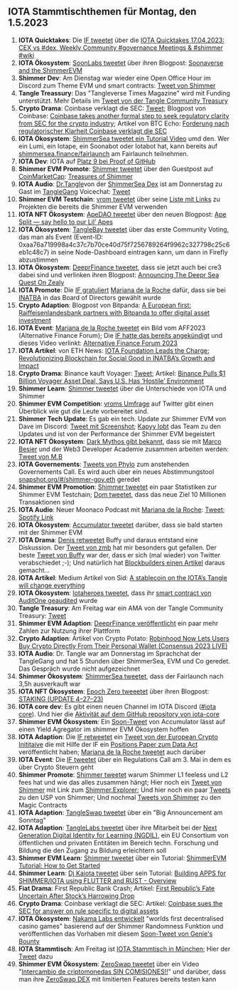 ## IOTA Stammtischthemen für Montag, den 1.5.2023

1. **IOTA Quicktakes**: Die [IF tweetet](https://twitter.com/iota/status/1650424471000367104?s=20) über die [IOTA Quicktakes 17.04.2023: CEX vs #dex, Weekly Community #governance Meetings & #shimmer #wiki
](https://www.youtube.com/watch?v=wgfZMybWiqc&list=PLMbc46iGTB_QyqqU-QwbFsrVd9-HN55i_)
2. **IOTA Ökosystem**: [SoonLabs tweetet](https://twitter.com/soon_labs/status/1650733951907164160?s=20) über ihren Blogpost: [Soonaverse and the ShimmerEVM](https://soonlabs.medium.com/soonaverse-and-the-shimmerevm-a3abf50a5007)
3. **Shimmer Dev**: Am Dienstag war wieder eine Open Office Hour im Discord zum Theme EVM und smart contracts: [Tweet von Shimmer](https://twitter.com/shimmernet/status/1650530046652588032?s=20)
4. **Tangle Treassury**: Das "Tangleverse Times Magazine" wird mit Funding unterstützt. Mehr Details im [Tweet von der Tangle Community Treasury](https://twitter.com/TangleTreasury/status/1650553267250769942?s=20)
5. **Crypto Drama**: Coinbase verklagt die SEC: [Tweet](https://twitter.com/iampaulgrewal/status/1650655451720318976?s=20); Blogpost von Coinbase: [Coinbase takes another formal step to seek regulatory clarity from SEC for the crypto industry](https://www.coinbase.com/blog/coinbase-takes-another-formal-step-to-seek-regulatory-clarity-from-sec-for); Artikel von BTC Echo: [Forderung nach regulatorischer Klarheit Coinbase verklagt die SEC](https://www.btc-echo.de/schlagzeilen/coinbase-verklagt-die-sec-163254/)
6. **IOTA Ökosystem**: [ShimmerSea tweetet ein Tutorial Video](https://twitter.com/ShimmerSeaDEX/status/1650741427155132417?s=20) umd den. Wer ein Lumi, ein Iotape, ein Soonabot oder Iotabot hat, kann bereits auf [shimmersea.finance/fairlaunch](https://shimmersea.finance/fairlaunch) am Fairlaunch teilnehmen. 
7. **IOTA Dev**: IOTA auf [Platz 9 bei Proof of GitHub](https://twitter.com/ProofofGitHub/status/1650107282368126977?s=20)
8. **Shimmer EVM Promote**: [Shimmer tweetet](https://twitter.com/shimmernet/status/1650801838214479874?s=20) über den Guestpost auf [CoinMarketCap](https://twitter.com/CoinMarketCap): [Treasures of Shimmer](https://coinmarketcap.com/community/articles/643fe6b41e2012137aa27064/) 
9. **IOTA Audio**: [Dr.Tangle](https://twitter.com/dr_tangle)von der [ShimmerSea Dex](https://shimmersea.finance/) ist am Donnerstag zu Gast im [TangleGang](https://twitter.com/GangTangleTalk) Voicechat: [Tweet](https://twitter.com/GangTangleTalk/status/1651138375083085825?s=20)
10. **Shimmer EVM Testchain**: [vrom tweetet](https://twitter.com/Vrom14286662/status/1651100346092060672?s=20) über seine [Liste mit Links](https://github.com/iota-community/community-events/tree/main/page/vrom%20folder/Shimmer%20EVM%20testnet) zu Projekten die bereits die Shimmer EVM verwenden
11. **IOTA NFT Ökosystem**: [ApeDAO tweetet](https://twitter.com/iotapes/status/1650866303647768580?s=20) über den neuen Blogpost: [Ape Split — say hello to our Lil’ Apes](https://iotapes.medium.com/ape-split-say-hello-to-our-lil-apes-f5495b840a25)
12. **IOTA Ökosystem**: [TangleBay tweetet](https://twitter.com/tanglebay/status/1650897915378909185?s=20) über das erste Community Voting, das man als Event (Event-ID: 0xaa76a719998a4c37c7b70ce40d75f7256789264f9962c327798c25c6eb1c48c7) in seine Node-Dashboard eintragen kann, um dann in Firefly abzustimmen
13. **IOTA Ökosystem**: [DeeprFinance tweetet](https://twitter.com/DeeprFinance/status/1650874533954371587?s=20), dass sie jetzt auch bei cre3 dabei sind und verlinken ihren Blogpost: [Announcing The Deepr Sea Quest On Zealy](https://medium.com/@Deepr.Finance/announcing-the-deepr-sea-quest-on-zealy-c91cb4c22c74)
14. **IOTA Promote**: Die [IF gratuliert](https://twitter.com/iota/status/1650937723610341397?s=20) [Mariana de la Roche](https://twitter.com/Marianadlrw) dafür, dass sie bei [INATBA](https://twitter.com/INATBA_org) in das Board of Directors gewählt wurde
15. **Crypto Adaption**: Blogpost von Bitpanda: [A European first: Raiffeisenlandesbank partners with Bitpanda to offer digital asset investment](https://blog.bitpanda.com/en/european-first-raiffeisenlandesbank-partners-bitpanda-offer-digital-asset-investment)
16. **IOTA Event**: [Mariana de la Roche tweetet](https://twitter.com/Marianadlrw/status/1651119924834648064?s=20) ein Bild vom AFF2023 (Alternative Finance Forum); Die [IF hatte das bereits angekündigt](https://twitter.com/iota/status/1649050290858106886?s=20) und dieses Video verlinkt: [Alternative Finance Forum 2023](https://www.youtube.com/@alternativefinanceforum2023)
17. **IOTA Artikel**: von ETH News: [IOTA Foundation Leads the Charge: Revolutionizing Blockchain for Social Good in INATBA’s Growth and Impact](https://www.ethnews.com/iota-foundation-leads-the-charge-revolutionizing-blockchain-for-social-good-in-inatbas-growth-and-impact/)
18. **Crypto Drama**: Binance kauft Voyager: [Tweet](https://twitter.com/BinanceUS/status/1650932061866172435?s=20); Artikel: [Binance Pulls $1 Billion Voyager Asset Deal, Says U.S. Has ‘Hostile’ Environment](https://www.forbes.com/sites/digital-assets/2023/04/25/binance-pulls-1-billion-voyager-asset-deal-says-us-has-hostile-environment/?sh=35566376284f)
19. **Shimmer Learn**: [Shimmer tweetet](https://twitter.com/shimmernet/status/1651481343904153602?s=20) über die Unterschiede von IOTA und Shimmer
20. **Shimmer EVM Competition**: [vroms Umfrage](https://twitter.com/Vrom14286662/status/1651483833013788672?s=20) auf Twitter gibt einen Überblick wie gut die Leute vorbereitet sind. 
21. **Shimmer Tech Update**: Es gab ein tech. Update zur Shimmer EVM von Dave im Discord: [Tweet mit Screenshot](https://twitter.com/Vrom14286662/status/1651244297360928769?s=20); [Kapyy lobt](https://twitter.com/Rob_Daykin/status/1651545369522716672?s=20) das Team zu den Updates und ist von der Performance der Shimmer EVM begeistert
22. **IOTA NFT Ökosystem**: [Dark Mythos gibt bekannt](https://twitter.com/DarkMythosIOTA/status/1651239504995581952?s=20), dass sie mit [Marco Besier](https://twitter.com/marcobesier) und der Web3 Developer Academie zusammen arbeiten werden: [Tweet von M.B](https://twitter.com/marcobesier/status/1651239976821051393?s=20)
23. **IOTA Governements**: [Tweets von Phylo](https://twitter.com/PhyloIota/status/1651507218695741440?s=20) zum anstehenden Governements Call. Es wird auch über ein neues Abstimmungstool [snapshot.org/#/shimmer-gov.eth](https://snapshot.org/#/shimmer-gov.eth) geredet
24. **Shimmer EVM Promotion**: [Shimmer tweetet](https://twitter.com/shimmernet/status/1651511515206361093?s=20) ein paar Statistiken zur Shimmer EVM Testchain; [Dom tweetet](https://twitter.com/DomSchiener/status/1651547266577039361?s=20), dass das neue Ziel 10 Millionen Transaktionen sind
25.  **IOTA Audio**: Neuer Moonaco Podcast mit [Mariana de la Roche](https://twitter.com/Marianadlrw): [Tweet](https://twitter.com/MoonacoPodcast/status/1651526853360844801?s=20); [Spotify Link](https://open.spotify.com/episode/0MLqwA4iEdylHkFTTYic2A?si=wGxk1dGdRW6_MgeEYpo3MA)
26.  **IOTA Ökosystem**: [Accumulator tweetet](https://twitter.com/ACCU_DeFi/status/1651538084507402244?s=20) darüber, dass sie bald starten mit der Shimmer EVM
27.  **IOTA Drama**: [Denis retweetet](https://twitter.com/dennisnagpal1/status/1650982336954089480?s=20) Buffy und daraus entstand eine Diskussion. Der [Tweet von zmb](https://twitter.com/z_m_b/status/1651246528055455746?s=20) hat mir besonders gut gefallen. Der beste [Tweet von Buffy](https://twitter.com/fudsfuddy/status/1651506603676389376?s=20) war der, dass er sich (mal wieder) von Twitter verabschiedet ;-); Und natürlich hat [Blockbuilders einen Artikel](https://block-builders.de/iota-2-0-plaene-bei-der-entwicklungsarbeit-geaendert-dezentralisierung-gefaehrdet/) daraus gemacht...
28.  **IOTA Artikel**: Medium Artikel von Sid: [A stablecoin on the IOTA’s Tangle will change everything](https://medium.com/@sidparker/a-stablecoin-on-the-iotas-tangle-will-change-everything-2d8514572729)
29.  **IOTA Ökosystem**: [Iotaheroes tweetet](https://twitter.com/IotaHeroes/status/1651590759340974080?s=20), dass ihr [smart contract von AuditOne geaudited](https://www.auditone.io/audit-report/iotaheroes) wurde
30.  **Tangle Treasury**: Am Freitag war ein AMA von der Tangle Community Treasury: [Tweet](https://twitter.com/TangleTreasury/status/1650916729701253132?s=20)
31.  **Shimmer EVM Adaption**: [DeeprFinance veröffentlicht](https://twitter.com/DeeprFinance/status/1651600853541830662?s=20) ein paar mehr Zahlen zur Nutzung ihrer Plattform
32.  **Crypto Adaption**: Artikel von Crypto Potato: [Robinhood Now Lets Users Buy Crypto Directly From Their Personal Wallet (Consensus 2023 LIVE)](https://cryptopotato.com/robinhood-now-lets-users-buy-crypto-directly-from-their-personal-wallet-consensus-2023-live/)
33.  **IOTA Audio**: Dr. Tangle war am Donnerstag im Sprachchat der TangleGang und hat 5 Stunden über ShimmerSea, EVM und Co geredet. Das Gespräch wurde nicht aufgezeichnet
34.  **Shimmer Ökosystem**: [ShimmerSea tweetet](https://twitter.com/ShimmerSeaDEX/status/1651677240902529024?s=20), dass der Fairlaunch nach 3,5h ausverkauft war
35.  **IOTA NFT Ökosystem**: [Epoch Zero tweeetet](https://twitter.com/Epoch_0/status/1651678841931198486?s=20) über ihren Blogpost: [STAKING (UPDATE 4–27–23)
](https://medium.com/@EpochZer0/staking-update-4-27-23-f547da63a852) 
36. **IOTA core dev**: Es gibt einen neuen Channel im IOTA Discord ([#iota core](https://discord.com/channels/397872799483428865/1100742530477342781)). Und hier die [Aktivität auf dem GitHub repository von iota-core](https://github.com/iotaledger/iota-core/pulse)
37. **Shimmer EVM Ökosystem**: Ein [Soon-Tweet](https://twitter.com/ACCU_DeFi/status/1651906296600305664?s=20) von Accumulator lässt auf einen Yield Agregator im shimmer EVM Ökosystem hoffen
38. **IOTA Adaption**: Die [IF retweetet](https://twitter.com/iota/status/1651939702298099713?s=20) ein [Tweet von der European Crypto Inititaive](https://twitter.com/EuCInitiative/status/1651931143501955072?s=20) die mit Hilfe der IF ein [Positions Paper zum Data Act](https://eu.ci/data-act-position-paper-euci/) veröffentlicht haben; [Mariana de la Roche tweetet](https://twitter.com/Marianadlrw/status/1651937100281925636?s=20) auch darüber
39. **IOTA Event**: Die [IF tweetet](https://twitter.com/iota/status/1651934297845125121?s=20) über ein Regulations Call am 3. Mai in dem es über Crypto Steuern geht
40. **Shimmer Promote**: [Shimmer tweetet](https://twitter.com/shimmernet/status/1651934294619697154?s=20) warum Shimmer L1 feeless und L2 fees hat und wie das alles zusammen hängt; Hier noch ein [Tweet von Shimmer](https://twitter.com/shimmernet/status/1651843773129801729?s=20) mit Link zum [Shimmer.Explorer](https://explorer.shimmer.network/shimmer/visualizer/); Und hier noch ein paar [Tweets](https://twitter.com/shimmernet/status/1651617265693884417?s=20) zu den USP von Shimmer; Und nochmal [Tweets von Shimmer](https://twitter.com/shimmernet/status/1652251418533806081?s=20) zu den Magic Contracts
41. **IOTA Adaption**: [TangleSwap tweetet](https://twitter.com/TangleSwap/status/1651964490538418176?s=20) über ein "Big Announcement am Sonntag"
42. **IOTA Adaption**: [TangleLabs tweetet](https://twitter.com/Tangle_Labs/status/1652000423941746706?s=20) über ihre Mitarbeit bei der [Next Generation Digital Identity for Learning (NGDIL)](https://www.ngdil.com/?lng=en), ein EU Consortium von öffentlichen und privaten Entitäten im Bereich techn. Forschung und Bildung die den Zugang zu Bildung erleichtern soll
43. **Shimmer EVM Learn**: [Shimmer tweetet](https://twitter.com/shimmernet/status/1651994693088018432?s=20) über ein Tutorial: [ShimmerEVM Tutorial: How to Get Started](https://www.youtube.com/watch?v=vjvC68ljhS4)
44. **Shimmer Learn**: [Dj Kaiota tweetet](https://twitter.com/dj_kaiota/status/1651988251895291906?s=20) über sein Tutorial: [Building APPS for SHIMMER/IOTA using FLUTTER and RUST - Overview](https://www.youtube.com/watch?app=desktop&v=P0Kh0DSaddA)
45. **Fiat Drama**: First Republic Bank Crash; Artikel: [First Republic’s Fate Uncertain After Stock’s Harrowing Drop](https://www.bloomberg.com/news/articles/2023-04-29/first-republic-s-fate-uncertain-after-stock-s-harrowing-tumble?leadSource=uverify%20wall)
46. **Crypto Drama**: Coinbase verklagt die SEC: Artikel: [Coinbase sues the SEC for answer on rule specific to digital assets](https://www.theblock.co/post/228047/coinbase-sues-the-sec-for-answer-on-rule-specific-to-digital-assets)
47. **IOTA Ökosystem**: [Nakama Labs entwickelt](https://twitter.com/Genies_Bounty/status/1652244255711145986?s=20) "worlds first decentralised casino games" basierend auf der Shimmer Randomness Funktion und veröffentlichen das Vorhaben mit diesem [Soon-Tweet von Genie's Bounty](https://twitter.com/Genies_Bounty/status/1652241790278291462?s=20)
48. **IOTA Stammtisch**: Am Freitag ist [IOTA Stammtisch in München](https://www.meetup.com/de-DE/iota-muc/events/rjcftsyfchbhb/); Hier der [Tweet](https://twitter.com/einfachIOTA/status/1652387037981421568?s=20) dazu
49. **Shimmer EVM Ökosystem**: [ZeroSwap tweetet](https://twitter.com/ZeroSwapNFT/status/1652359069489872897?s=20) über ein Video "[Intercambio de criptomonedas SIN COMISIONES!!](https://www.youtube.com/watch?v=VH0YNQdI0-A)" und darüber, dass man ihre [ZeroSwap DEX](https://dex.zeroswapnft.com/#/swap) mit limitierten Features bereits testen kann
